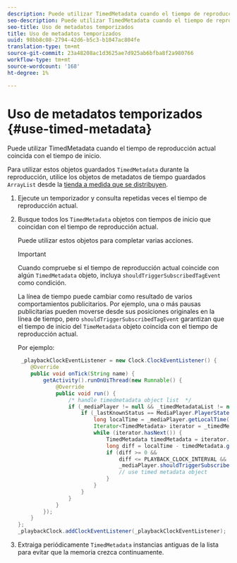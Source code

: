 ```yaml
---
description: Puede utilizar TimedMetadata cuando el tiempo de reproducción actual coincida con el tiempo de inicio.
seo-description: Puede utilizar TimedMetadata cuando el tiempo de reproducción actual coincida con el tiempo de inicio.
seo-title: Uso de metadatos temporizados
title: Uso de metadatos temporizados
uuid: 98bb8c08-2794-42d6-b5c3-b1047ac804fe
translation-type: tm+mt
source-git-commit: 23a48208ac1d3625ae7d925ab6bfba8f2a980766
workflow-type: tm+mt
source-wordcount: '168'
ht-degree: 1%

---
```



# Uso de metadatos temporizados {#use-timed-metadata}

Puede utilizar TimedMetadata cuando el tiempo de reproducción actual coincida con el tiempo de inicio.

Para utilizar estos objetos guardados `TimedMetadata` durante la reproducción, utilice los objetos de metadatos de tiempo guardados `ArrayList` desde la [tienda a medida que se distribuyen](../../ad-insertion/custom-tags-configure/android-1.4-timed-metadata-store.md).

1. Ejecute un temporizador y consulta repetidas veces el tiempo de reproducción actual.
1. Busque todos los `TimedMetadata` objetos con tiempos de inicio que coincidan con el tiempo de reproducción actual.

   Puede utilizar estos objetos para completar varias acciones.

   >[!IMPORTANT]
   >
   >Cuando compruebe si el tiempo de reproducción actual coincide con algún `TimedMetadata` objeto, incluya `shouldTriggerSubscribedTagEvent` como condición.

   La línea de tiempo puede cambiar como resultado de varios comportamientos publicitarios. Por ejemplo, una o más pausas publicitarias pueden moverse desde sus posiciones originales en la línea de tiempo, pero `shouldTriggerSubscribedTagEvent` garantizan que el tiempo de inicio del `TimeMetadata` objeto coincida con el tiempo de reproducción actual.

   Por ejemplo:

   ```java
    _playbackClockEventListener = new Clock.ClockEventListener() {
       @Override
       public void onTick(String name) {
           getActivity().runOnUiThread(new Runnable() {
               @Override
               public void run() {
                   /* handle timedmetadata object list  */ 
                   if (_mediaPlayer != null && _timedMetadataList != null && _timedMetadataList.size() > 0) {
                       if (_lastKnownStatus == MediaPlayer.PlayerState.PLAYING) {
                           long localTime = _mediaPlayer.getLocalTime();
                           Iterator<TimedMetadata> iterator = _timedMetadataList.iterator(); 
                           while (iterator.hasNext()) {
                               TimedMetadata timedMetadata = iterator.next();
                               long diff = localTime - timedMetadata.getTime();
                               if (diff >= 0 &&
                                   diff <= PLAYBACK_CLOCK_INTERVAL &&
                                   _mediaPlayer.shouldTriggerSubscribedTagEvent()) {
                                   // use timed metadata object
                               }
                           }
                       }
                   }
               }
           });
       }
   };
   _playbackClock.addClockEventListener(_playbackClockEventListener);
   ```

1. Extraiga periódicamente `TimedMetadata` instancias antiguas de la lista para evitar que la memoria crezca continuamente.